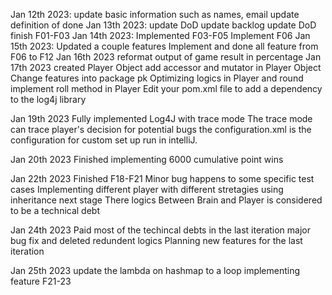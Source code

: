 Jan 12th 2023:
    update basic information such as names, email 
    update definition of done
Jan 13th 2023:
    update DoD
    update backlog
    update DoD
    finish F01-F03
Jan 14th 2023:
    Implemented F03-F05
    Implement F06
Jan 15th 2023:
    Updated a couple features
    Implement and done all feature from F06 to F12
Jan 16th 2023
    reformat output of game result in percentage
Jan 17th 2023
    created Player Object
    add accessor and mutator in Player Object
    Change features into package pk
    Optimizing logics in Player and round
    implement roll method in Player
    Edit your pom.xml file to add a dependency to the log4j library
    
Jan 19th 2023
    Fully implemented Log4J with trace mode
    The trace mode can trace player's decision for potential bugs 
    the configuration.xml is the configuration for custom set up run 
    in intelliJ. 

Jan 20th 2023
    Finished implementing 6000 cumulative point wins
    
Jan 22th 2023
    Finished F18-F21
    Minor bug happens to some specific test cases
    Implementing different player with different stretagies using 
    inheritance next stage
    There logics Between Brain and Player is considered to be 
    a technical debt

Jan 24th 2023
    Paid most of the techincal debts in the last iteration
    major bug fix and deleted redundent logics
    Planning new features for the last iteration 

Jan 25th 2023
    update the lambda on hashmap to a loop
    implementing feature F21-23